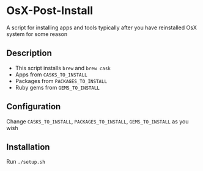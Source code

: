 OsX-Post-Install
================

A script for installing apps and tools typically after you have reinstalled OsX system for some reason

Description
-----------

* This script installs `brew` and `brew cask`
* Apps from `CASKS_TO_INSTALL`
* Packages from `PACKAGES_TO_INSTALL`
* Ruby gems from `GEMS_TO_INSTALL`

Configuration
-------------

Change `CASKS_TO_INSTALL`, `PACKAGES_TO_INSTALL`, `GEMS_TO_INSTALL` as you wish

Installation
------------

Run `./setup.sh`
